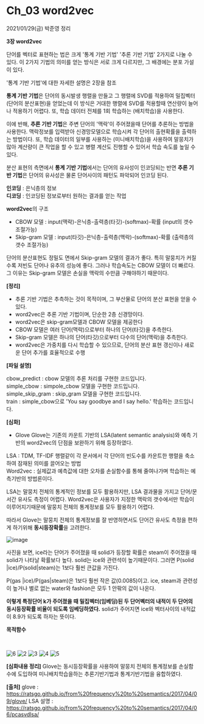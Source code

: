 # Ch_03 word2vec

2021/01/29(금) 박준영 정리

**3장 word2vec**

단어를 벡터로 표현하는 법은 크게 '통계 기반 기법' '추론 기반 기법' 2가지로 나눌 수 있다. 이 2가지 기법의 의미를 얻는 방식은 서로 크게
다르지만, 그 배경에는 분포 가설이 있다. 

'통계 기반 기법'에 대한 자세한 설명은 2장을 참조

**통계 기반 기법**은 단어의 동시발생 행렬을 만들고 그 행렬에 SVD를 적용하여 밀집벡터(단어의 분산표현)을 얻었는데 이 방식은 거대한 행렬에 SVD를 적용할때 연산량이 늘어나 적용하기 어렵다. 또, 학습 데이터 전체를  1회 학습하는 (배치학습)을 사용한다.

이에 반해, **추론 기반 기법**은 주변 단어의 '맥락'이 주어졌을때 단어를 추론하는 방법을 사용한다. 맥락정보를 입력받아 신경망모델으로 학습시켜 각 단어의 출현확률을 출력하는 방법이다. 또, 학습 데이터의 일부를 사용하는 (미니배치학습)을 사용하여 말뭉치가 많아 계산량이 큰 작업을 할 수 있고 병렬 계산도 진행할 수 있어서 학습 속도를 높일 수 있다. 


분산 표현의 측면에서 **통계 기반 기법**에서는 단어의 유사성이 인코딩되는 반면 **추론 기반 기법**은 단어의 유사성은 물론 단어사이의 패턴도 파악되어 인코딩 된다.

**인코딩** : 은닉층의 정보
<br>
**디코딩** : 인코딩된 정보로부터 원하는 결과를 얻는 작업

**word2vec**의 구조


- CBOW 모델 : input(맥락)-은닉층-출력층(타깃)-(softmax)-확률 (input의 갯수 조절가능)
- Skip-gram 모델 : input(타깃)-은닉층-출력층(맥락)-(softmax)-확률 (출력층의 갯수 조절가능)

단어의 분산표현도 정밀도 면에서 Skip-gram 모델의 결과가 좋다. 특히 말뭉치가 커질수록 저빈도 단어나 유추의 성능에 좋다. 그러나 학습속도는 CBOW 모델이 더 빠르다. 그 이유는 Skip-gram 모델은 손실을 맥락의 수만큼 구해야하기 때문이다.




**[정리]**

- 추론 기반 기법은 추측하는 것이 목적이며, 그 부산물로 단어의 분산 표현을 얻을 수 있다.
- word2vec은 추론 기반 기법이며, 단순한 2층 신경망이다.
- word2vec은 skip-gram모델과 CBOW 모델을 제공한다
- CBOW 모델은 여러 단어(맥락)으로부터 하나의 단어(타깃)을 추측한다.
- Skip-gram 모델은 하나의 단어(타깃)으로부터 다수의 단어(맥락)을 추측한다.
- word2vec은 가중치를 다시 학습할 수 있으므로, 단어의 분산 표현 갱신이나 새로운 단어 추가를 효율적으로 수행




**[파일 설명]**

cbow_predict : cbow 모델의 추론 처리를 구현한 코드입니다.
<br>
simple_cbow : simpole_cbow 모델을 구현한 코드입니다.
<br>
simple_skip_gram : skip_gram 모델을 구현한 코드입니다.
<br>
train : simple_cbow으로 'You say goodbye and I say hello.' 학습하는 코드입니다.
<br>




**[심화]**

- Glove
Glove는 기존의 카운트 기반의 LSA(latent semantic analysis)와 예측 기반의 word2vec의 단점을 보완하기 위해 등장하였다. 

LSA : TDM, TF-IDF 행렬같이 각 문서에서 각 단어의 빈도수를 카운트한 행렬을 축소하여 잠재된 의미를 끌어오는 방법 
<br>
Word2vec : 실제값과 예측값에 대한 오차를 손실함수를 통해 줄여나가며 학습하는 예측기반의 방법론이다.

LSA는 말뭉치 전체의 통계적인 정보를 모두 활용하지만, LSA 결과물을 가지고 단어/문서간 유사도 측정이 어렵다.
Word2vec은 사용자가 지정한 맥락의 갯수에서만 학습이 이루어지기때문에 말뭉치 전체의 통계정보를 모두 활용하기 어렵다.

따라서 Glove는 말뭉치 전체의 통계정보를 잘 반영하면서도 단어간 유사도 측정을 편하게 하기위해 **동시등장확률**을 고려한다.

![image](https://user-images.githubusercontent.com/63804074/106175463-80b3da00-61d9-11eb-84a4-ad6a99abc775.png)

사진을 보면, ice라는 단어가 주어졌을 때 solid가 등장할 확률은 steam이 주어졌을 때 solid가 나타날 확률보다 높다. solid는 ice와 관련석이 높기때문이다. 그러면 P(solid |ice)/P(solid|steam)는 1보다 훨씬 큰값을 가진다.

P(gas |ice)/P(gas|steam)은 1보다 훨씬 작은 값(0.0085)이고. ice, steam과 관련성이 높거나 별로 없는 water와 fashion은 모두 1 안팎의 값이 나온다.

**이렇게 특정단어 k가 주어졌을 때 밀집벡터(임베딩)된 두 단어벡터의 내적이 두 단어의 동시등장확률 비율이 되도록 임베딩하였다.** solid가 주어지면 ice와 벡터사이의 내적값이 8.9가 되도록 하자는 뜻이다. 

**목적함수**

<br>

![6](https://user-images.githubusercontent.com/63804074/106189359-8aded400-61eb-11eb-80fb-c96ba5bf8731.jpg)
![2](https://user-images.githubusercontent.com/63804074/106189176-46533880-61eb-11eb-80aa-5cf9438d9752.jpg)
![3](https://user-images.githubusercontent.com/63804074/106189178-46ebcf00-61eb-11eb-8ba0-fe18d11d38cb.jpg)
![4](https://user-images.githubusercontent.com/63804074/106189181-46ebcf00-61eb-11eb-96b0-bf3296f71660.jpg)
![5](https://user-images.githubusercontent.com/63804074/106189183-47846580-61eb-11eb-80b7-672a177471e9.jpg)

**[심화내용 정리]**
Glove는 동시등장확률을 사용하여 말뭉치 전체의 통계정보를 손실함수에 도입하여 미니배치학습을하는 추론기반기법과 통계기반기법을 융합하였다.

**[출처]**
glove : https://ratsgo.github.io/from%20frequency%20to%20semantics/2017/04/09/glove/
LSA 설명 : https://ratsgo.github.io/from%20frequency%20to%20semantics/2017/04/06/pcasvdlsa/
